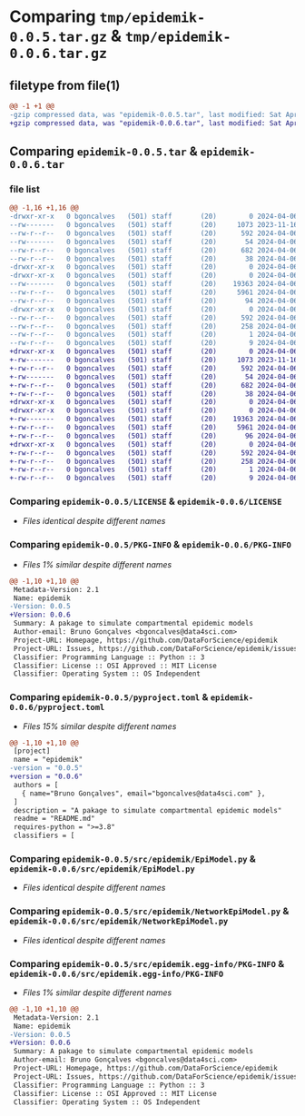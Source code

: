 # Comparing `tmp/epidemik-0.0.5.tar.gz` & `tmp/epidemik-0.0.6.tar.gz`

## filetype from file(1)

```diff
@@ -1 +1 @@
-gzip compressed data, was "epidemik-0.0.5.tar", last modified: Sat Apr  6 18:48:54 2024, max compression
+gzip compressed data, was "epidemik-0.0.6.tar", last modified: Sat Apr  6 18:50:26 2024, max compression
```

## Comparing `epidemik-0.0.5.tar` & `epidemik-0.0.6.tar`

### file list

```diff
@@ -1,16 +1,16 @@
-drwxr-xr-x   0 bgoncalves   (501) staff       (20)        0 2024-04-06 18:48:54.268358 epidemik-0.0.5/
--rw-------   0 bgoncalves   (501) staff       (20)     1073 2023-11-16 01:11:51.000000 epidemik-0.0.5/LICENSE
--rw-r--r--   0 bgoncalves   (501) staff       (20)      592 2024-04-06 18:48:54.268176 epidemik-0.0.5/PKG-INFO
--rw-------   0 bgoncalves   (501) staff       (20)       54 2024-04-06 18:31:02.000000 epidemik-0.0.5/README.md
--rw-r--r--   0 bgoncalves   (501) staff       (20)      682 2024-04-06 18:46:32.000000 epidemik-0.0.5/pyproject.toml
--rw-r--r--   0 bgoncalves   (501) staff       (20)       38 2024-04-06 18:48:54.268419 epidemik-0.0.5/setup.cfg
-drwxr-xr-x   0 bgoncalves   (501) staff       (20)        0 2024-04-06 18:48:54.266435 epidemik-0.0.5/src/
-drwxr-xr-x   0 bgoncalves   (501) staff       (20)        0 2024-04-06 18:48:54.267296 epidemik-0.0.5/src/epidemik/
--rw-------   0 bgoncalves   (501) staff       (20)    19363 2024-04-06 18:03:54.000000 epidemik-0.0.5/src/epidemik/EpiModel.py
--rw-r--r--   0 bgoncalves   (501) staff       (20)     5961 2024-04-06 18:47:57.000000 epidemik-0.0.5/src/epidemik/NetworkEpiModel.py
--rw-r--r--   0 bgoncalves   (501) staff       (20)       94 2024-04-06 18:46:28.000000 epidemik-0.0.5/src/epidemik/__init__.py
-drwxr-xr-x   0 bgoncalves   (501) staff       (20)        0 2024-04-06 18:48:54.267998 epidemik-0.0.5/src/epidemik.egg-info/
--rw-r--r--   0 bgoncalves   (501) staff       (20)      592 2024-04-06 18:48:54.000000 epidemik-0.0.5/src/epidemik.egg-info/PKG-INFO
--rw-r--r--   0 bgoncalves   (501) staff       (20)      258 2024-04-06 18:48:54.000000 epidemik-0.0.5/src/epidemik.egg-info/SOURCES.txt
--rw-r--r--   0 bgoncalves   (501) staff       (20)        1 2024-04-06 18:48:54.000000 epidemik-0.0.5/src/epidemik.egg-info/dependency_links.txt
--rw-r--r--   0 bgoncalves   (501) staff       (20)        9 2024-04-06 18:48:54.000000 epidemik-0.0.5/src/epidemik.egg-info/top_level.txt
+drwxr-xr-x   0 bgoncalves   (501) staff       (20)        0 2024-04-06 18:50:26.595429 epidemik-0.0.6/
+-rw-------   0 bgoncalves   (501) staff       (20)     1073 2023-11-16 01:11:51.000000 epidemik-0.0.6/LICENSE
+-rw-r--r--   0 bgoncalves   (501) staff       (20)      592 2024-04-06 18:50:26.595218 epidemik-0.0.6/PKG-INFO
+-rw-------   0 bgoncalves   (501) staff       (20)       54 2024-04-06 18:31:02.000000 epidemik-0.0.6/README.md
+-rw-r--r--   0 bgoncalves   (501) staff       (20)      682 2024-04-06 18:50:09.000000 epidemik-0.0.6/pyproject.toml
+-rw-r--r--   0 bgoncalves   (501) staff       (20)       38 2024-04-06 18:50:26.595473 epidemik-0.0.6/setup.cfg
+drwxr-xr-x   0 bgoncalves   (501) staff       (20)        0 2024-04-06 18:50:26.593719 epidemik-0.0.6/src/
+drwxr-xr-x   0 bgoncalves   (501) staff       (20)        0 2024-04-06 18:50:26.594447 epidemik-0.0.6/src/epidemik/
+-rw-------   0 bgoncalves   (501) staff       (20)    19363 2024-04-06 18:03:54.000000 epidemik-0.0.6/src/epidemik/EpiModel.py
+-rw-r--r--   0 bgoncalves   (501) staff       (20)     5961 2024-04-06 18:47:57.000000 epidemik-0.0.6/src/epidemik/NetworkEpiModel.py
+-rw-r--r--   0 bgoncalves   (501) staff       (20)       96 2024-04-06 18:50:11.000000 epidemik-0.0.6/src/epidemik/__init__.py
+drwxr-xr-x   0 bgoncalves   (501) staff       (20)        0 2024-04-06 18:50:26.595029 epidemik-0.0.6/src/epidemik.egg-info/
+-rw-r--r--   0 bgoncalves   (501) staff       (20)      592 2024-04-06 18:50:26.000000 epidemik-0.0.6/src/epidemik.egg-info/PKG-INFO
+-rw-r--r--   0 bgoncalves   (501) staff       (20)      258 2024-04-06 18:50:26.000000 epidemik-0.0.6/src/epidemik.egg-info/SOURCES.txt
+-rw-r--r--   0 bgoncalves   (501) staff       (20)        1 2024-04-06 18:50:26.000000 epidemik-0.0.6/src/epidemik.egg-info/dependency_links.txt
+-rw-r--r--   0 bgoncalves   (501) staff       (20)        9 2024-04-06 18:50:26.000000 epidemik-0.0.6/src/epidemik.egg-info/top_level.txt
```

### Comparing `epidemik-0.0.5/LICENSE` & `epidemik-0.0.6/LICENSE`

 * *Files identical despite different names*

### Comparing `epidemik-0.0.5/PKG-INFO` & `epidemik-0.0.6/PKG-INFO`

 * *Files 1% similar despite different names*

```diff
@@ -1,10 +1,10 @@
 Metadata-Version: 2.1
 Name: epidemik
-Version: 0.0.5
+Version: 0.0.6
 Summary: A pakage to simulate compartmental epidemic models
 Author-email: Bruno Gonçalves <bgoncalves@data4sci.com>
 Project-URL: Homepage, https://github.com/DataForScience/epidemik
 Project-URL: Issues, https://github.com/DataForScience/epidemik/issues
 Classifier: Programming Language :: Python :: 3
 Classifier: License :: OSI Approved :: MIT License
 Classifier: Operating System :: OS Independent
```

### Comparing `epidemik-0.0.5/pyproject.toml` & `epidemik-0.0.6/pyproject.toml`

 * *Files 15% similar despite different names*

```diff
@@ -1,10 +1,10 @@
 [project]
 name = "epidemik"
-version = "0.0.5"
+version = "0.0.6"
 authors = [
   { name="Bruno Gonçalves", email="bgoncalves@data4sci.com" },
 ]
 description = "A pakage to simulate compartmental epidemic models"
 readme = "README.md"
 requires-python = ">=3.8"
 classifiers = [
```

### Comparing `epidemik-0.0.5/src/epidemik/EpiModel.py` & `epidemik-0.0.6/src/epidemik/EpiModel.py`

 * *Files identical despite different names*

### Comparing `epidemik-0.0.5/src/epidemik/NetworkEpiModel.py` & `epidemik-0.0.6/src/epidemik/NetworkEpiModel.py`

 * *Files identical despite different names*

### Comparing `epidemik-0.0.5/src/epidemik.egg-info/PKG-INFO` & `epidemik-0.0.6/src/epidemik.egg-info/PKG-INFO`

 * *Files 1% similar despite different names*

```diff
@@ -1,10 +1,10 @@
 Metadata-Version: 2.1
 Name: epidemik
-Version: 0.0.5
+Version: 0.0.6
 Summary: A pakage to simulate compartmental epidemic models
 Author-email: Bruno Gonçalves <bgoncalves@data4sci.com>
 Project-URL: Homepage, https://github.com/DataForScience/epidemik
 Project-URL: Issues, https://github.com/DataForScience/epidemik/issues
 Classifier: Programming Language :: Python :: 3
 Classifier: License :: OSI Approved :: MIT License
 Classifier: Operating System :: OS Independent
```


